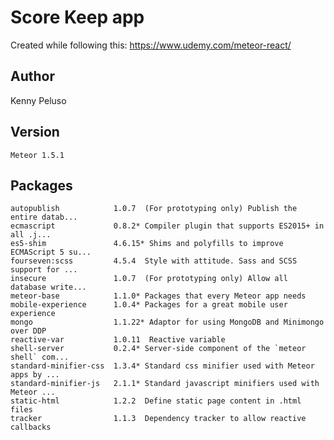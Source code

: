 # Score Keep app

Created while following this: https://www.udemy.com/meteor-react/

## Author

Kenny Peluso

## Version
    Meteor 1.5.1 

## Packages
    autopublish            1.0.7  (For prototyping only) Publish the entire datab...
    ecmascript             0.8.2* Compiler plugin that supports ES2015+ in all .j...
    es5-shim               4.6.15* Shims and polyfills to improve ECMAScript 5 su...
    fourseven:scss         4.5.4  Style with attitude. Sass and SCSS support for ...
    insecure               1.0.7  (For prototyping only) Allow all database write...
    meteor-base            1.1.0* Packages that every Meteor app needs
    mobile-experience      1.0.4* Packages for a great mobile user experience
    mongo                  1.1.22* Adaptor for using MongoDB and Minimongo over DDP
    reactive-var           1.0.11  Reactive variable
    shell-server           0.2.4* Server-side component of the `meteor shell` com...
    standard-minifier-css  1.3.4* Standard css minifier used with Meteor apps by ...
    standard-minifier-js   2.1.1* Standard javascript minifiers used with Meteor ...
    static-html            1.2.2  Define static page content in .html files
    tracker                1.1.3  Dependency tracker to allow reactive callbacks
